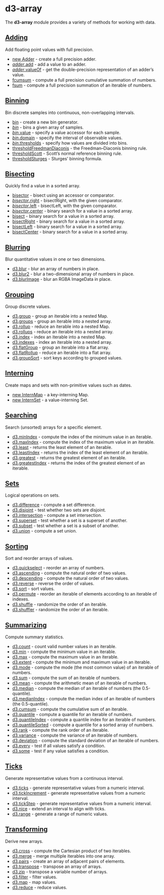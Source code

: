 # d3-array

The **d3-array** module provides a variety of methods for working with data.

## [Adding](./d3-array/adding.md)

Add floating point values with full precision.

* [new Adder](./d3-array/adding.md#Adder) - create a full precision adder.
* [*adder*.add](./d3-array/adding.md#adder_add) - add a value to an adder.
* [*adder*.valueOf](./d3-array/adding.md#adder_valueOf) - get the double-precision representation of an adder’s value.
* [fcumsum](./d3-array/adding.md#fcumsum) - compute a full precision cumulative summation of numbers.
* [fsum](./d3-array/adding.md#fsum) - compute a full precision summation of an iterable of numbers.

## [Binning](./d3-array/binning.md)

Bin discrete samples into continuous, non-overlapping intervals.

* [bin](./d3-array/binning.md#bin) - create a new bin generator.
* [*bin*](./d3-array/binning.md#_bin) - bins a given array of samples.
* [*bin*.value](./d3-array/binning.md#bin_value) - specify a value accessor for each sample.
* [*bin*.domain](./d3-array/binning.md#bin_domain) - specify the interval of observable values.
* [*bin*.thresholds](./d3-array/binning.md#bin_thresholds) - specify how values are divided into bins.
* [thresholdFreedmanDiaconis](./d3-array/binning.md#thresholdFreedmanDiaconis) - the Freedman–Diaconis binning rule.
* [thresholdScott](./d3-array/binning.md#thresholdScott) - Scott’s normal reference binning rule.
* [thresholdSturges](./d3-array/binning.md#thresholdSturges) - Sturges’ binning formula.

## [Bisecting](./d3-array/bisecting.md)

Quickly find a value in a sorted array.

* [bisector](./d3-array/bisecting.md#bisector) - bisect using an accessor or comparator.
* [*bisector*.right](./d3-array/bisecting.md#bisector_right) - bisectRight, with the given comparator.
* [*bisector*.left](./d3-array/bisecting.md#bisector_left) - bisectLeft, with the given comparator.
* [*bisector*.center](./d3-array/bisecting.md#bisector_center) - binary search for a value in a sorted array.
* [bisect](./d3-array/bisecting.md#bisect) - binary search for a value in a sorted array.
* [bisectRight](./d3-array/bisecting.md#bisectRight) - binary search for a value in a sorted array.
* [bisectLeft](./d3-array/bisecting.md#bisectLeft) - binary search for a value in a sorted array.
* [bisectCenter](./d3-array/bisecting.md#bisectCenter) - binary search for a value in a sorted array.

## [Blurring](./d3-array.md/blurring.md)

Blur quantitative values in one or two dimensions.

* [d3.blur](./d3-array/blurring.md#blur) - blur an array of numbers in place.
* [d3.blur2](./d3-array/blurring.md#blur2) - blur a two-dimensional array of numbers in place.
* [d3.blurImage](./d3-array/blurring.md#blurImage) - blur an RGBA ImageData in place.

## [Grouping](./d3-array/grouping.md)

Group discrete values.

* [d3.group](./d3-array/grouping.md#group) - group an iterable into a nested Map.
* [d3.groups](./d3-array/grouping.md#groups) - group an iterable into a nested array.
* [d3.rollup](./d3-array/grouping.md#rollup) - reduce an iterable into a nested Map.
* [d3.rollups](./d3-array/grouping.md#rollups) - reduce an iterable into a nested array.
* [d3.index](./d3-array/grouping.md#index) - index an iterable into a nested Map.
* [d3.indexes](./d3-array/grouping.md#indexes) - index an iterable into a nested array.
* [d3.flatGroup](./d3-array/grouping.md#flatGroup) - group an iterable into a flat array.
* [d3.flatRollup](./d3-array/grouping.md#flatRollup) - reduce an iterable into a flat array.
* [d3.groupSort](./d3-array/grouping.md#groupSort) - sort keys according to grouped values.

## [Interning](./d3-array/interning.md)

Create maps and sets with non-primitive values such as dates.

* [new InternMap](./d3-array/interning.md#InternMap) - a key-interning Map.
* [new InternSet](./d3-array/interning.md#InternSet) - a value-interning Set.

## [Searching](./d3-array/searching.md)

Search (unsorted) arrays for a specific element.

* [d3.minIndex](./d3-array/searching.md#minIndex) - compute the index of the minimum value in an iterable.
* [d3.maxIndex](./d3-array/searching.md#maxIndex) - compute the index of the maximum value in an iterable.
* [d3.least](./d3-array/searching.md#least) - returns the least element of an iterable.
* [d3.leastIndex](./d3-array/searching.md#leastIndex) - returns the index of the least element of an iterable.
* [d3.greatest](./d3-array/searching.md#greatest) - returns the greatest element of an iterable.
* [d3.greatestIndex](./d3-array/searching.md#greatestIndex) - returns the index of the greatest element of an iterable.

## [Sets](./d3-array/sets.md)

Logical operations on sets.

* [d3.difference](./d3-array/sets.md#difference) - compute a set difference.
* [d3.disjoint](./d3-array/sets.md#disjoint) - test whether two sets are disjoint.
* [d3.intersection](./d3-array/sets.md#intersection) - compute a set intersection.
* [d3.superset](./d3-array/sets.md#superset) - test whether a set is a superset of another.
* [d3.subset](./d3-array/sets.md#subset) - test whether a set is a subset of another.
* [d3.union](./d3-array/sets.md#union) - compute a set union.

## [Sorting](./d3-array/sorting.md)

Sort and reorder arrays of values.

* [d3.quickselect](./d3-array/sorting.md#quickselect) - reorder an array of numbers.
* [d3.ascending](./d3-array/sorting.md#ascending) - compute the natural order of two values.
* [d3.descending](./d3-array/sorting.md#descending) - compute the natural order of two values.
* [d3.reverse](./d3-array/sorting.md#reverse) - reverse the order of values.
* [d3.sort](./d3-array/sorting.md#sort) - sort values.
* [d3.permute](./d3-array/sorting.md#permute) - reorder an iterable of elements according to an iterable of indexes.
* [d3.shuffle](./d3-array/sorting.md#shuffle) - randomize the order of an iterable.
* [d3.shuffler](./d3-array/sorting.md#shuffler) - randomize the order of an iterable.

## [Summarizing](./d3-array/summarizing.md)

Compute summary statistics.

* [d3.count](./d3-array/grouping.md#count) - count valid number values in an iterable.
* [d3.min](./d3-array/grouping.md#min) - compute the minimum value in an iterable.
* [d3.max](./d3-array/grouping.md#max) - compute the maximum value in an iterable.
* [d3.extent](./d3-array/grouping.md#extent) - compute the minimum and maximum value in an iterable.
* [d3.mode](./d3-array/grouping.md#mode) - compute the mode (the most common value) of an iterable of numbers.
* [d3.sum](./d3-array/grouping.md#sum) - compute the sum of an iterable of numbers.
* [d3.mean](./d3-array/grouping.md#mean) - compute the arithmetic mean of an iterable of numbers.
* [d3.median](./d3-array/grouping.md#median) - compute the median of an iterable of numbers (the 0.5-quantile).
* [d3.medianIndex](./d3-array/grouping.md#median) - compute the median index of an iterable of numbers (the 0.5-quantile).
* [d3.cumsum](./d3-array/grouping.md#cumsum) - compute the cumulative sum of an iterable.
* [d3.quantile](./d3-array/grouping.md#quantile) - compute a quantile for an iterable of numbers.
* [d3.quantileIndex](./d3-array/grouping.md#quantileIndex) - compute a quantile index for an iterable of numbers.
* [d3.quantileSorted](./d3-array/grouping.md#quantileSorted) - compute a quantile for a sorted array of numbers.
* [d3.rank](./d3-array/grouping.md#rank) - compute the rank order of an iterable.
* [d3.variance](./d3-array/grouping.md#variance) - compute the variance of an iterable of numbers.
* [d3.deviation](./d3-array/grouping.md#deviation) - compute the standard deviation of an iterable of numbers.
* [d3.every](./d3-array/grouping.md#every) - test if all values satisfy a condition.
* [d3.some](./d3-array/grouping.md#some) - test if any value satisfies a condition.

## [Ticks](./d3-array/ticks.md)

Generate representative values from a continuous interval.

* [d3.ticks](./d3-array/ticks.md#ticks) - generate representative values from a numeric interval.
* [d3.tickIncrement](./d3-array/ticks.md#tickIncrement) - generate representative values from a numeric interval.
* [d3.tickStep](./d3-array/ticks.md#tickStep) - generate representative values from a numeric interval.
* [d3.nice](./d3-array/ticks.md#nice) - extend an interval to align with ticks.
* [d3.range](./d3-array/ticks.md#range) - generate a range of numeric values.

## [Transforming](./d3-array/transforming.md)

Derive new arrays.

* [d3.cross](./d3-array/transforming.md#cross) - compute the Cartesian product of two iterables.
* [d3.merge](./d3-array/transforming.md#merge) - merge multiple iterables into one array.
* [d3.pairs](./d3-array/transforming.md#pairs) - create an array of adjacent pairs of elements.
* [d3.transpose](./d3-array/transforming.md#transpose) - transpose an array of arrays.
* [d3.zip](./d3-array/transforming.md#zip) - transpose a variable number of arrays.
* [d3.filter](./d3-array/transforming.md#filter) - filter values.
* [d3.map](./d3-array/transforming.md#map) - map values.
* [d3.reduce](./d3-array/transforming.md#reduce) - reduce values.
